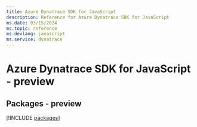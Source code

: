 ```yaml
---
title: Azure Dynatrace SDK for JavaScript
description: Reference for Azure Dynatrace SDK for JavaScript
ms.date: 03/15/2024
ms.topic: reference
ms.devlang: javascript
ms.service: dynatrace
---
```

# Azure Dynatrace SDK for JavaScript - preview
## Packages - preview
[!INCLUDE [packages](dynatrace-index.md)]